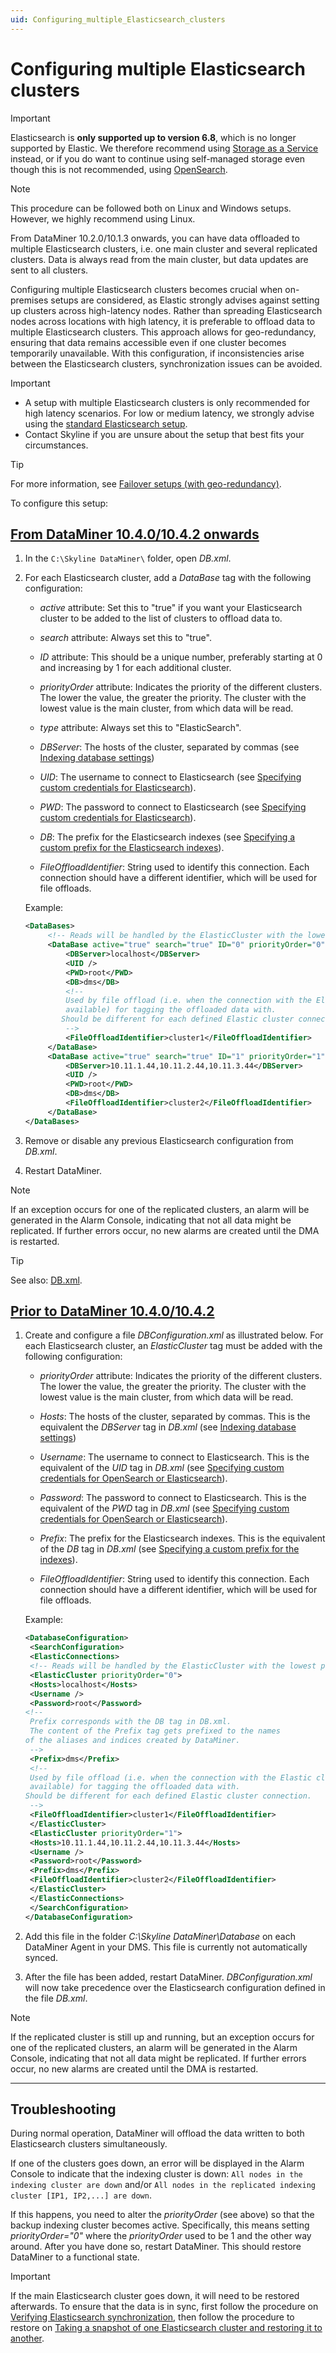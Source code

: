 ```yaml
---
uid: Configuring_multiple_Elasticsearch_clusters
---
```


<!-- Note for documentation, keep in sync with Configuring_multiple_OpenSearch_clusters.md where applicable.-->

# Configuring multiple Elasticsearch clusters

> [!IMPORTANT]
> Elasticsearch is **only supported up to version 6.8**, which is no longer supported by Elastic. We therefore recommend using [Storage as a Service](xref:STaaS) instead, or if you do want to continue using self-managed storage even though this is not recommended, using [OpenSearch](xref:OpenSearch_database).

> [!NOTE]
> This procedure can be followed both on Linux and Windows setups. However, we highly recommend using Linux.

From DataMiner 10.2.0/10.1.3 onwards, you can have data offloaded to multiple Elasticsearch clusters, i.e. one main cluster and several replicated clusters. Data is always read from the main cluster, but data updates are sent to all clusters.

Configuring multiple Elasticsearch clusters becomes crucial when on-premises setups are considered, as Elastic strongly advises against setting up clusters across high-latency nodes. Rather than spreading Elasticsearch nodes across locations with high latency, it is preferable to offload data to multiple Elasticsearch clusters. This approach allows for geo-redundancy, ensuring that data remains accessible even if one cluster becomes temporarily unavailable. With this configuration, if inconsistencies arise between the Elasticsearch clusters, synchronization issues can be avoided.

> [!IMPORTANT]
>
> - A setup with multiple Elasticsearch clusters is only recommended for high latency scenarios. For low or medium latency, we strongly advise using the [standard Elasticsearch setup](xref:Configuring_Elasticsearch_Database).
> - Contact Skyline if you are unsure about the setup that best fits your circumstances.

> [!TIP]
> For more information, see [Failover setups (with geo-redundancy)](xref:Dedicated_clustered_storage#failover-setups-with-geo-redundancy).

To configure this setup:

## [From DataMiner 10.4.0/10.4.2 onwards](#tab/tabid-1)

<!-- RN 37446 -->

1. In the `C:\Skyline DataMiner\` folder, open *DB.xml*.

1. For each Elasticsearch cluster, add a *DataBase* tag with the following configuration:

   - *active* attribute: Set this to "true" if you want your Elasticsearch cluster to be added to the list of clusters to offload data to.

   - *search* attribute: Always set this to "true".

   - *ID* attribute: This should be a unique number, preferably starting at 0 and increasing by 1 for each additional cluster.

   - *priorityOrder* attribute: Indicates the priority of the different clusters. The lower the value, the greater the priority. The cluster with the lowest value is the main cluster, from which data will be read.

   - *type* attribute: Always set this to "ElasticSearch".

   - *DBServer*: The hosts of the cluster, separated by commas (see [Indexing database settings](xref:DB_xml#indexing-database-settings))

   - *UID*: The username to connect to Elasticsearch (see [Specifying custom credentials for Elasticsearch](xref:DB_xml#specifying-custom-credentials-for-opensearch-or-elasticsearch)).

   - *PWD*: The password to connect to Elasticsearch (see [Specifying custom credentials for Elasticsearch](xref:DB_xml#specifying-custom-credentials-for-opensearch-or-elasticsearch)).

   - *DB*: The prefix for the Elasticsearch indexes (see [Specifying a custom prefix for the Elasticsearch indexes](xref:DB_xml#specifying-a-custom-prefix-for-the-indexes)).

   - *FileOffloadIdentifier*: String used to identify this connection. Each connection should have a different identifier, which will be used for file offloads.

   Example:

   ```xml
   <DataBases>
        <!-- Reads will be handled by the ElasticCluster with the lowest priorityOrder -->
        <DataBase active="true" search="true" ID="0" priorityOrder="0" type="ElasticSearch">
            <DBServer>localhost</DBServer>
            <UID />
            <PWD>root</PWD>
            <DB>dms</DB>
            <!--
            Used by file offload (i.e. when the connection with the Elastic cluster is not
            available) for tagging the offloaded data with.
           Should be different for each defined Elastic cluster connection.
            -->
            <FileOffloadIdentifier>cluster1</FileOffloadIdentifier>
        </DataBase>
        <DataBase active="true" search="true" ID="1" priorityOrder="1" type="ElasticSearch">
            <DBServer>10.11.1.44,10.11.2.44,10.11.3.44</DBServer>
            <UID />
            <PWD>root</PWD>
            <DB>dms</DB>
            <FileOffloadIdentifier>cluster2</FileOffloadIdentifier>        
        </DataBase>
   </DataBases>
   ```

1. Remove or disable any previous Elasticsearch configuration from *DB.xml*.

1. Restart DataMiner.

> [!NOTE]
> If an exception occurs for one of the replicated clusters, an alarm will be generated in the Alarm Console, indicating that not all data might be replicated. If further errors occur, no new alarms are created until the DMA is restarted.

> [!TIP]
> See also: [DB.xml](xref:DB_xml).

## [Prior to DataMiner 10.4.0/10.4.2](#tab/tabid-2)

1. Create and configure a file *DBConfiguration.xml* as illustrated below. For each Elasticsearch cluster, an *ElasticCluster* tag must be added with the following configuration:

   - *priorityOrder* attribute: Indicates the priority of the different clusters. The lower the value, the greater the priority. The cluster with the lowest value is the main cluster, from which data will be read.

   - *Hosts*: The hosts of the cluster, separated by commas. This is the equivalent the *DBServer* tag in *DB.xml* (see [Indexing database settings](xref:DB_xml#indexing-database-settings))

   - *Username*: The username to connect to Elasticsearch. This is the equivalent of the *UID* tag in *DB.xml* (see [Specifying custom credentials for OpenSearch or Elasticsearch](xref:DB_xml#specifying-custom-credentials-for-opensearch-or-elasticsearch)).

   - *Password*: The password to connect to Elasticsearch. This is the equivalent of the *PWD* tag in *DB.xml* (see [Specifying custom credentials for OpenSearch or Elasticsearch](xref:DB_xml#specifying-custom-credentials-for-opensearch-or-elasticsearch)).

   - *Prefix*: The prefix for the Elasticsearch indexes. This is the equivalent of the *DB* tag in *DB.xml* (see [Specifying a custom prefix for the indexes](xref:DB_xml#specifying-a-custom-prefix-for-the-indexes)).

   - *FileOffloadIdentifier*: String used to identify this connection. Each connection should have a different identifier, which will be used for file offloads.

   Example:

   ```xml
   <DatabaseConfiguration>
    <SearchConfiguration>
    <ElasticConnections>
    <!-- Reads will be handled by the ElasticCluster with the lowest priorityOrder -->
    <ElasticCluster priorityOrder="0">
    <Hosts>localhost</Hosts>
    <Username />
    <Password>root</Password>
   <!--
    Prefix corresponds with the DB tag in DB.xml.
    The content of the Prefix tag gets prefixed to the names
   of the aliases and indices created by DataMiner.
    -->
    <Prefix>dms</Prefix>
    <!--
    Used by file offload (i.e. when the connection with the Elastic cluster is not
    available) for tagging the offloaded data with.
   Should be different for each defined Elastic cluster connection.
    -->
    <FileOffloadIdentifier>cluster1</FileOffloadIdentifier>
    </ElasticCluster>
    <ElasticCluster priorityOrder="1">
    <Hosts>10.11.1.44,10.11.2.44,10.11.3.44</Hosts>
    <Username />
    <Password>root</Password>
    <Prefix>dms</Prefix>
    <FileOffloadIdentifier>cluster2</FileOffloadIdentifier>
    </ElasticCluster>
    </ElasticConnections>
    </SearchConfiguration>
   </DatabaseConfiguration>
   ```

1. Add this file in the folder *C:\\Skyline DataMiner\\Database* on each DataMiner Agent in your DMS. This file is currently not automatically synced.

1. After the file has been added, restart DataMiner. *DBConfiguration.xml* will now take precedence over the Elasticsearch configuration defined in the file *DB.xml*.

> [!NOTE]
> If the replicated cluster is still up and running, but an exception occurs for one of the replicated clusters, an alarm will be generated in the Alarm Console, indicating that not all data might be replicated. If further errors occur, no new alarms are created until the DMA is restarted.

<!--## [From DataMiner 10.3.10/10.4.0 onwards](#tab/tabid-3)

> [!IMPORTANT]
> From DataMiner 10.3.10/10.4.0 onwards, configuring multiple Elasticsearch clusters should only be done via DataMiner Cube (RN 36399 - reverted in RN 37322).

1. Go to *Apps > System Center > Database*.

1. Make sure the **Type** is set to *Database per cluster*. See [Configuring the general database settings](xref:Configuring_the_database_settings_in_Cube).

1. Select the checkbox next to *Multi cluster offload*.

1. Specify the **File offload identifier**, which is the string used to identify this connection. Each connection should have a different identifier, which will be used for file offloads.

1. Select *Add* in the lower right corner to add an empty Elasticsearch offload cluster to the list.

   > [!NOTE]
   > You can add an unlimited number of Elasticsearch offload clusters. The order in which the multiple clusters are listed determines their priority within the configuration. You can move offload clusters up or down with the upwards and downwards arrows next to the name of the cluster. However, the main Elasticsearch configuration always retains the highest level of priority as it is the read database.

1. Specify the following database settings for each of the Elasticsearch nodes:

   - **Database prefix**: The prefix that the DataMiner System will use to create the keyspaces.

     > [!NOTE]
     > The prefix has a maximum length of 20 characters.

   - **DB server**: The IP addresses or hostnames of the nodes, separated by commas. You can specify an IP address with a custom port, e.g. `10.5.100.1:5555`. If no port is provided, the default port is used instead (see [Configuring the IP network ports](xref:Configuring_the_IP_network_ports)).

   - **User**: Username with which the DMA has to log on to Elasticsearch.

   - **Password**: Password with which the DMA has to log on to Elasticsearch.

   - **File offload identifier**: String used to identify this connection. Each connection should have a different identifier, which will be used for file offloads.

   ![Configuration](~/user-guide/images/DBOffload_CubeConfig.png)<br/>*DataMiner 10.3.10 example configuration*

1. Click *Save*.

   > [!NOTE]
   >
   > - Database configuration changes will not take effect until the Agent is restarted.
   > - To remove an Elasticsearch cluster, select it in the list below the main Elasticsearch configuration and click *Remove*.

> [!CAUTION]
> While it was possible to configure multiple Elasticsearch clusters in the *DBConfiguration.xml* file prior to DataMiner 10.3.10/10.4.0, this should not be done in recent DataMiner versions. Specifically, refrain from editing the *ID* tag in this file, as this could lead to a need for complete reconfiguration.-->

***

## Troubleshooting

During normal operation, DataMiner will offload the data written to both Elasticsearch clusters simultaneously.

If one of the clusters goes down, an error will be displayed in the Alarm Console to indicate that the indexing cluster is down: `All nodes in the indexing cluster are down` and/or `All nodes in the replicated indexing cluster [IP1, IP2,...] are down`.

If this happens, you need to alter the *priorityOrder* (see above) so that the backup indexing cluster becomes active. Specifically, this means setting *priorityOrder="0"* where the *priorityOrder* used to be 1 and the other way around. After you have done so, restart DataMiner. This should restore DataMiner to a functional state.

> [!IMPORTANT]
> If the main Elasticsearch cluster goes down, it will need to be restored afterwards. To ensure that the data is in sync, first follow the procedure on [Verifying Elasticsearch synchronization](xref:Verifying_Elasticsearch_Synchronization#checking-database-health), then follow the procedure to restore on [Taking a snapshot of one Elasticsearch cluster and restoring it to another](xref:Taking_snapshot_Elasticsearch_cluster_and_restoring_to_different_cluster).
